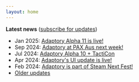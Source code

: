 ```yaml
---
layout: home
---
```


**Latest news** ([subscribe for updates](/updates))

- Jan 2025: [Adaptory Alpha 11 is live!](https://preview.mailerlite.io/preview/797385/emails/144092623048541950)
- Sep 2024: [Adaptory at PAX Aus next week!](https://preview.mailerlite.io/preview/797385/emails/133850051572139579)
- Jul 2024: [Adaptory Alpha 10 + TactiCon](https://preview.mailerlite.io/preview/797385/emails/127152138282337860)
- Apr 2024: [Adaptory's UI update is live!](https://preview.mailerlite.io/preview/797385/emails/118081528204887677)
- Feb 2024: [Adaptory is part of Steam Next Fest!](https://preview.mailerlite.io/preview/797385/emails/111660179693503510)
- [Older updates](/updates)
